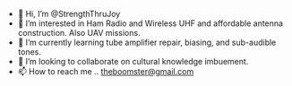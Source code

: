 - 👋 Hi, I’m @StrengthThruJoy
- 👀 I’m interested in Ham Radio and Wireless UHF and affordable antenna construction.  Also UAV missions.
- 🌱 I’m currently learning tube amplifier repair, biasing, and sub-audible tones.
- 💞️ I’m looking to collaborate on cultural knowledge imbuement.
- 📫 How to reach me ..  theboomster@gmail.com

<!---
StrengthThruJoy/StrengthThruJoy is a ✨ special ✨ repository because its `README.md` (this file) appears on your GitHub profile.
You can click the Preview link to take a look at your changes.
--->
